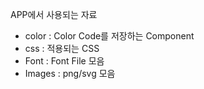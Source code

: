 APP에서 사용되는 자료

- color : Color Code를 저장하는 Component
- css : 적용되는 CSS
- Font : Font File 모음
- Images : png/svg 모음
